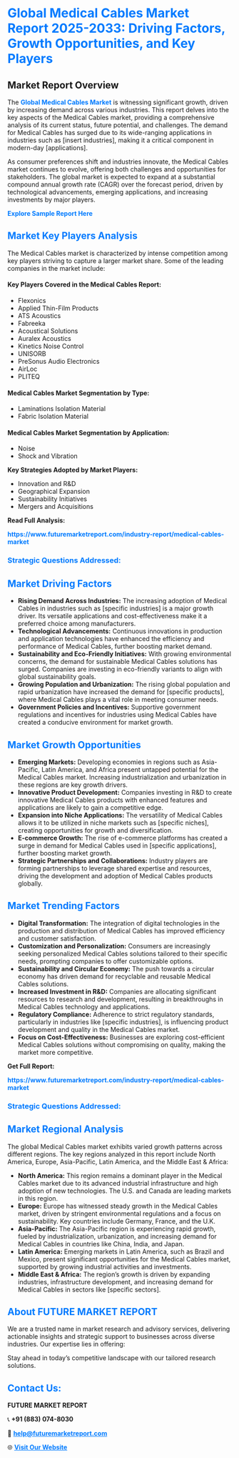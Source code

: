 <h1 style="color: #007BFF;">Global Medical Cables Market Report 2025-2033: Driving Factors, Growth Opportunities, and Key Players</h1>

<section id="overview">
<h2>Market Report Overview</h2>
<p>The <a href="https://www.futuremarketreport.com/industry-report/medical-cables-market" style="color: #007BFF; text-decoration: none;"><strong>Global Medical Cables Market</strong></a> is witnessing significant growth, driven by increasing demand across various industries. This report delves into the key aspects of the Medical Cables market, providing a comprehensive analysis of its current status, future potential, and challenges. The demand for Medical Cables has surged due to its wide-ranging applications in industries such as [insert industries], making it a critical component in modern-day [applications].</p>
<p>As consumer preferences shift and industries innovate, the Medical Cables market continues to evolve, offering both challenges and opportunities for stakeholders. The global market is expected to expand at a substantial compound annual growth rate (CAGR) over the forecast period, driven by technological advancements, emerging applications, and increasing investments by major players.</p>
</section>

<section id="overview">
<p><a href="https://www.futuremarketreport.com/request-sample/reportId=37471" style="color: #007BFF; text-decoration: none;"><strong>Explore Sample Report Here</strong></a></p>
</section>

<section id="key-players">
<h2 style="color: #007BFF;">Market Key Players Analysis</h2>
<p>The Medical Cables market is characterized by intense competition among key players striving to capture a larger market share. Some of the leading companies in the market include:</p>
<h4>Key Players Covered in the Medical Cables Report:</h4>
<ul><li>Flexonics</li><li>Applied Thin-Film Products</li><li>ATS Acoustics</li><li>Fabreeka</li><li>Acoustical Solutions</li><li>Auralex Acoustics</li><li>Kinetics Noise Control</li><li>UNISORB</li><li>PreSonus Audio Electronics</li><li>AirLoc</li><li>PLITEQ</li></ul>
<h4>Medical Cables Market Segmentation by Type:</h4>
<ul><li>Laminations Isolation Material</li><li>Fabric Isolation Material</li></ul>

<h4>Medical Cables Market Segmentation by Application:</h4>
<ul><li>Noise</li><li>Shock and Vibration</li></ul>
<p><strong>Key Strategies Adopted by Market Players:</strong></p>
<ul>
<li>Innovation and R&D</li>
<li>Geographical Expansion</li>
<li>Sustainability Initiatives</li>
<li>Mergers and Acquisitions</li>
</ul>
</section>

<section>
<p><strong>Read Full Analysis: </strong></p><a href="https://www.futuremarketreport.com/industry-report/medical-cables-market" style="color: #007BFF; text-decoration: none;"><strong>https://www.futuremarketreport.com/industry-report/medical-cables-market</strong></a>
<h3 style="color: #007BFF;">Strategic Questions Addressed:</h3>
</section>

<section id="driving-factors">
<h2 style="color: #007BFF;">Market Driving Factors</h2>
<ul>
<li><strong>Rising Demand Across Industries:</strong> The increasing adoption of Medical Cables in industries such as [specific industries] is a major growth driver. Its versatile applications and cost-effectiveness make it a preferred choice among manufacturers.</li>
<li><strong>Technological Advancements:</strong> Continuous innovations in production and application technologies have enhanced the efficiency and performance of Medical Cables, further boosting market demand.</li>
<li><strong>Sustainability and Eco-Friendly Initiatives:</strong> With growing environmental concerns, the demand for sustainable Medical Cables solutions has surged. Companies are investing in eco-friendly variants to align with global sustainability goals.</li>
<li><strong>Growing Population and Urbanization:</strong> The rising global population and rapid urbanization have increased the demand for [specific products], where Medical Cables plays a vital role in meeting consumer needs.</li>
<li><strong>Government Policies and Incentives:</strong> Supportive government regulations and incentives for industries using Medical Cables have created a conducive environment for market growth.</li>
</ul>
</section>

<section id="growth-opportunities">
<h2 style="color: #007BFF;">Market Growth Opportunities</h2>
<ul>
<li><strong>Emerging Markets:</strong> Developing economies in regions such as Asia-Pacific, Latin America, and Africa present untapped potential for the Medical Cables market. Increasing industrialization and urbanization in these regions are key growth drivers.</li>
<li><strong>Innovative Product Development:</strong> Companies investing in R&D to create innovative Medical Cables products with enhanced features and applications are likely to gain a competitive edge.</li>
<li><strong>Expansion into Niche Applications:</strong> The versatility of Medical Cables allows it to be utilized in niche markets such as [specific niches], creating opportunities for growth and diversification.</li>
<li><strong>E-commerce Growth:</strong> The rise of e-commerce platforms has created a surge in demand for Medical Cables used in [specific applications], further boosting market growth.</li>
<li><strong>Strategic Partnerships and Collaborations:</strong> Industry players are forming partnerships to leverage shared expertise and resources, driving the development and adoption of Medical Cables products globally.</li>
</ul>
</section>

<section id="trending-factors">
<h2 style="color: #007BFF;">Market Trending Factors</h2>
<ul>
<li><strong>Digital Transformation:</strong> The integration of digital technologies in the production and distribution of Medical Cables has improved efficiency and customer satisfaction.</li>
<li><strong>Customization and Personalization:</strong> Consumers are increasingly seeking personalized Medical Cables solutions tailored to their specific needs, prompting companies to offer customizable options.</li>
<li><strong>Sustainability and Circular Economy:</strong> The push towards a circular economy has driven demand for recyclable and reusable Medical Cables solutions.</li>
<li><strong>Increased Investment in R&D:</strong> Companies are allocating significant resources to research and development, resulting in breakthroughs in Medical Cables technology and applications.</li>
<li><strong>Regulatory Compliance:</strong> Adherence to strict regulatory standards, particularly in industries like [specific industries], is influencing product development and quality in the Medical Cables market.</li>
<li><strong>Focus on Cost-Effectiveness:</strong> Businesses are exploring cost-efficient Medical Cables solutions without compromising on quality, making the market more competitive.</li>
</ul>
</section>

<section>
<p><strong>Get Full Report: </strong></p><a href="https://www.futuremarketreport.com/industry-report/medical-cables-market" style="color: #007BFF; text-decoration: none;"><strong>https://www.futuremarketreport.com/industry-report/medical-cables-market</strong></a>
<h3 style="color: #007BFF;">Strategic Questions Addressed:</h3>
</section>


<section id="regional-analysis">
<h2 style="color: #007BFF;">Market Regional Analysis</h2>
<p>The global Medical Cables market exhibits varied growth patterns across different regions. The key regions analyzed in this report include North America, Europe, Asia-Pacific, Latin America, and the Middle East & Africa:</p>
<ul>
<li><strong>North America:</strong> This region remains a dominant player in the Medical Cables market due to its advanced industrial infrastructure and high adoption of new technologies. The U.S. and Canada are leading markets in this region.</li>
<li><strong>Europe:</strong> Europe has witnessed steady growth in the Medical Cables market, driven by stringent environmental regulations and a focus on sustainability. Key countries include Germany, France, and the U.K.</li>
<li><strong>Asia-Pacific:</strong> The Asia-Pacific region is experiencing rapid growth, fueled by industrialization, urbanization, and increasing demand for Medical Cables in countries like China, India, and Japan.</li>
<li><strong>Latin America:</strong> Emerging markets in Latin America, such as Brazil and Mexico, present significant opportunities for the Medical Cables market, supported by growing industrial activities and investments.</li>
<li><strong>Middle East & Africa:</strong> The region’s growth is driven by expanding industries, infrastructure development, and increasing demand for Medical Cables in sectors like [specific sectors].</li>
</ul>
</section>

<footer>
<h2 style="color: #007BFF;">About FUTURE MARKET REPORT</h2>
<p>We are a trusted name in market research and advisory services, delivering actionable insights and strategic support to businesses across diverse industries. Our expertise lies in offering:</p>

<p>Stay ahead in today’s competitive landscape with our tailored research solutions.</p>

<h2 style="color: #007BFF;">Contact Us:</h2>
<p><strong>FUTURE MARKET REPORT</strong></p>
<p>📞 <strong>+91 (883) 074-8030</strong></p>
<p>📧 <strong><a href="mailto:help@futuremarketreport.com" style="color: #007BFF;">help@futuremarketreport.com</a></strong></p>
<p>🌐 <strong><a href="https://www.futuremarketreport.com/" style="color: #007BFF;">Visit Our Website</a></strong></p>
</footer>
